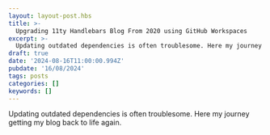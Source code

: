 ```yaml
---
layout: layout-post.hbs
title: >-
  Upgrading 11ty Handlebars Blog From 2020 using GitHub Workspaces
excerpt: >-
  Updating outdated dependencies is often troublesome. Here my journey getting my blog back to life again
draft: true  
date: '2024-08-16T11:00:00.994Z'
pubdate: '16/08/2024'
tags: posts
categories: []
keywords: []
---
```


Updating outdated dependencies is often troublesome. Here my journey getting my blog back to life again.